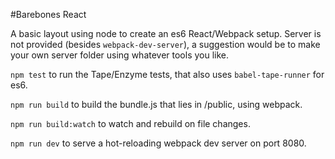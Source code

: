 #Barebones React

A basic layout using node to create an es6 React/Webpack setup. Server is not provided (besides ```webpack-dev-server```), a suggestion would be to make your own server folder using whatever tools you like.

```npm test``` to run the Tape/Enzyme tests, that also uses ```babel-tape-runner``` for es6.

```npm run build``` to build the bundle.js that lies in /public, using webpack.

```npm run build:watch``` to watch and rebuild on file changes.

```npm run dev``` to serve a hot-reloading webpack dev server on port 8080.

